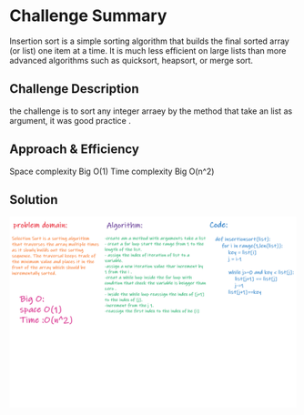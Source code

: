 # Challenge Summary
Insertion sort is a simple sorting algorithm that builds the final sorted array (or list) one item at a time. It is much less efficient on large lists than more advanced algorithms such as quicksort, heapsort, or merge sort.


## Challenge Description
the challenge is to sort any integer arraey by the method that take an list as argument, it was good practice .

## Approach & Efficiency
Space complexity Big O(1)
Time complexity Big O(n^2)

## Solution
<img src="../../../assests/code_challenge_26.png">
